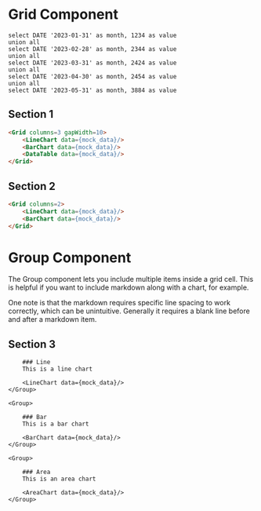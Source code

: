 <script>
    // Due to the location that Evidence builds the site, we need to hop up many directories to get to root
    import Grid from "../../../../../src/lib/ui/Grid.svelte";
    import Group from "../../../../../src/lib/ui/Group.svelte";
</script>

# Grid Component

```mock_data
select DATE '2023-01-31' as month, 1234 as value
union all
select DATE '2023-02-28' as month, 2344 as value
union all
select DATE '2023-03-31' as month, 2424 as value
union all
select DATE '2023-04-30' as month, 2454 as value
union all
select DATE '2023-05-31' as month, 3884 as value
```

## Section 1
<Grid columns=3 gapWidth=10>
    <LineChart data={mock_data}/>
    <BarChart data={mock_data}/>
    <DataTable data={mock_data}/>
</Grid>

```html
<Grid columns=3 gapWidth=10>
    <LineChart data={mock_data}/>
    <BarChart data={mock_data}/>
    <DataTable data={mock_data}/>
</Grid>
```

## Section 2
<Grid columns=2>
    <LineChart data={mock_data}/>
    <BarChart data={mock_data}/>
</Grid>

```html
<Grid columns=2>
    <LineChart data={mock_data}/>
    <BarChart data={mock_data}/>
</Grid>
```

# Group Component

The Group component lets you include multiple items inside a grid cell. This is helpful if you want to include markdown along with a chart, for example.

One note is that the markdown requires specific line spacing to work correctly, which can be unintuitive. Generally it requires a blank line before and after a markdown item.

## Section 3
<Grid columns=3>
    <Group>

        ### Line
        This is a line chart

        <LineChart data={mock_data}/>
    </Group>

    <Group>

        ### Bar
        This is a bar chart

        <BarChart data={mock_data}/>
    </Group>

    <Group>

        ### Area
        This is an area chart

        <AreaChart data={mock_data}/>
    </Group>
</Grid>
